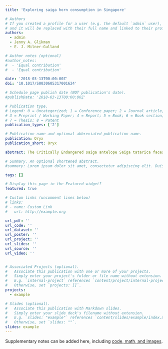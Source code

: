```yaml
---
title: 'Exploring saiga horn consumption in Singapore'

# Authors
# If you created a profile for a user (e.g. the default `admin` user), write the username (folder name) here
# and it will be replaced with their full name and linked to their profile.
authors:
  - admin
  - Jenny A. Glikman
  - E. J. Milner-Gulland

# Author notes (optional)
#author_notes:
#  - 'Equal contribution'
#  - 'Equal contribution'

date: '2018-03-13T00:00:00Z'
doi: '10.1017/S0030605317001624'

# Schedule page publish date (NOT publication's date).
#publishDate: '2018-03-13T00:00:00Z'

# Publication type.
# Legend: 0 = Uncategorized; 1 = Conference paper; 2 = Journal article;
# 3 = Preprint / Working Paper; 4 = Report; 5 = Book; 6 = Book section;
# 7 = Thesis; 8 = Patent
publication_types: ['2']

# Publication name and optional abbreviated publication name.
publication: Oryx
publication_short: Oryx

abstract: The Critically Endangered saiga antelope Saiga tatarica faces an uncertain future, with populations dwindling from epidemics in its range countries, and ongoing demand for its horns in the traditional Chinese medicine trade. Singapore is a major hub for the global trade in saiga horn and an important consumer country, with saiga horn products widely available in the domestic market. Despite this, little is known about the consumers that drive domestic demand. Before interventions are carried out, it is important to understand who the consumers are, and their motivations. We conducted an investigation into consumption prevalence and consumer demographics, knowledge and motivations. We surveyed 230 Chinese Singaporeans, through a combination of face-to-face interviews and self-administered questionnaires. Recent consumption incidence (in the previous 12 months) was relatively high, at 13%. Younger respondents (18–35 years) had the highest prevalence of recent consumption (25%), often as a result of influence from an older family member or friend. Bottled saiga horn cooling water was the most popular product among recent users (50%), followed by horn shavings (31%) and tablets (13%). Awareness of conservation issues and regulations was uniformly low. Awareness raising may have an effect in reducing consumer demand in Singapore. However, given the exploratory nature of this study, it is best used to guide and inform future research underlying behavioural change interventions in a relatively understudied but important consumer group, Chinese Singaporeans.

# Summary. An optional shortened abstract.
#summary: Lorem ipsum dolor sit amet, consectetur adipiscing elit. Duis posuere #tellus ac convallis placerat. Proin tincidunt magna sed ex sollicitudin condimentum.

tags: []

# Display this page in the Featured widget?
featured: true

# Custom links (uncomment lines below)
# links:
# - name: Custom Link
#   url: http://example.org

url_pdf: ''
url_code: ''
url_dataset: ''
url_poster: ''
url_project: ''
url_slides: ''
url_source: ''
url_video: ''


# Associated Projects (optional).
#   Associate this publication with one or more of your projects.
#   Simply enter your project's folder or file name without extension.
#   E.g. `internal-project` references `content/project/internal-project/index.md`.
#   Otherwise, set `projects: []`.
projects:
  - example

# Slides (optional).
#   Associate this publication with Markdown slides.
#   Simply enter your slide deck's filename without extension.
#   E.g. `slides: "example"` references `content/slides/example/index.md`.
#   Otherwise, set `slides: ""`.
slides: example
---
```


Supplementary notes can be added here, including [code, math, and images](https://wowchemy.com/docs/writing-markdown-latex/).
